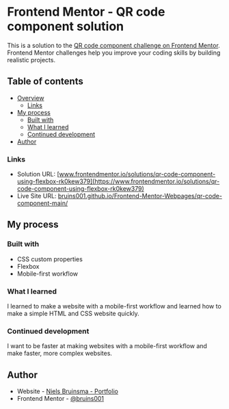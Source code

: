 # Frontend Mentor - QR code component solution

This is a solution to the [QR code component challenge on Frontend Mentor](https://www.frontendmentor.io/challenges/qr-code-component-iux_sIO_H). Frontend Mentor challenges help you improve your coding skills by building realistic projects.

## Table of contents

- [Overview](#overview)
  - [Links](#links)
- [My process](#my-process)
  - [Built with](#built-with)
  - [What I learned](#what-i-learned)
  - [Continued development](#continued-development)
- [Author](#author)

### Links

- Solution URL: [www.frontendmentor.io/solutions/qr-code-component-using-flexbox-rk0kew379](https://www.frontendmentor.io/solutions/qr-code-component-using-flexbox-rk0kew379)
- Live Site URL: [bruins001.github.io/Frontend-Mentor-Webpages/qr-code-component-main/](https://bruins001.github.io/Frontend-Mentor-Webpages/qr-code-component-main/)

## My process

### Built with

- CSS custom properties
- Flexbox
- Mobile-first workflow

### What I learned

I learned to make a website with a mobile-first workflow and learned how to make a simple HTML and CSS website quickly.

### Continued development

I want to be faster at making websites with a mobile-first workflow and make faster, more complex websites.

## Author

- Website - [Niels Bruinsma - Portfolio](https://www.nielsbruinsma.net/)
- Frontend Mentor - [@bruins001](https://www.frontendmentor.io/profile/bruins001)
